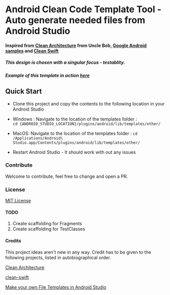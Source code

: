 #  Android Clean Code Template Tool - Auto generate needed files from Android Studio
#### Inspired from [Clean Architecture][1] from Uncle Bob, [Google Android samples][3]  and [Clean Swift][2]
##### This design is chosen with a singular focus - testablity.
##### Example of this template in action [here][5]

## Quick Start
*  Clone this project and copy the contents to the following location in your Android Studio

* Windows : Navigate to the location of the templates folder :  
         ```
         cd {ANDROID_STUDIO_LOCATION}/plugins/android/lib/templates/other/
         ```

* MacOS:  Navigate to the location of the templates folder :
        ```
        cd /Applications/Android\ Studio.app/Contents/plugins/android/lib/templates/other/
        ```

*  Restart Android Studio - It should work with out any issues


### Contribute
Welcome to contribute, feel free to change and open a PR.

### License
[MIT License][6]

#### TODO
1. Create scaffolding for Fragments
2. Create scaffolding for TestClasses



#### Credits
This project ideas aren't new in any way. Credit has to be given to the following projects, listed in autobiographical order.

[Clean Architecture][1]

[clean-swift][2]

[Make your own File Templates in Android Studio][4]



[1]: https://8thlight.com/blog/uncle-bob/2012/08/13/the-clean-architecture.html
[2]: http://clean-swift.com
[3]: https://github.com/googlesamples/android-testing
[4]: https://riggaroo.co.za/custom-file-templates-android-studio/
[5]: https://github.com/kmmraj/android-clean-code
[6]: ./LICENSE
